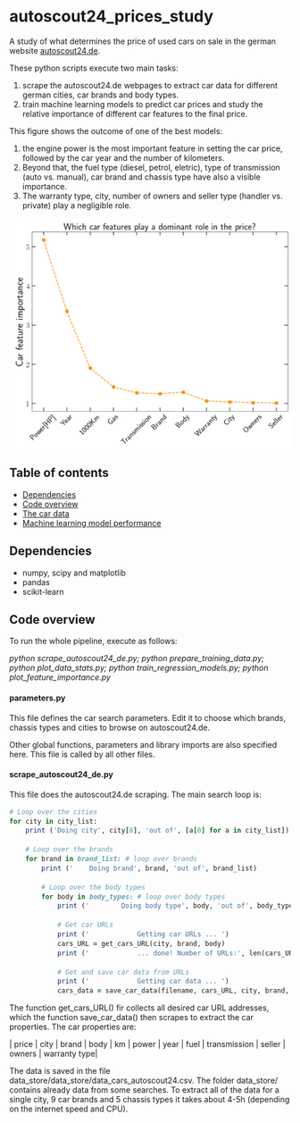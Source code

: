# autoscout24_prices_study

A study of what determines the price of used cars on sale in the german website [autoscout24.de](https://www.autoscout24.de/).

These python scripts execute two main tasks: 
1. scrape the autoscout24.de webpages to extract car data for different german cities, car brands and body types.
2. train machine learning models to predict car prices and study the relative importance of different car features to the final price.

This figure shows the outcome of one of the best models:

1. the engine power is the most important feature in setting the car price, followed by the car year and the number of kilometers. 
2. Beyond that, the fuel type (diesel, petrol, eletric), type of transmission (auto vs. manual), car brand and chassis type have also a visible importance.
3. The warranty type, city, number of owners and seller type (handler vs. private) play a negligible role.

<img src="fig_store/fig_feature_importances_by_randomization_model_4_random_forest.png" width="600" height=auto/>

## Table of contents
- [Dependencies](#dependencies)
- [Code overview](#code-overview)
- [The car data](#the-car-data)
- [Machine learning model performance](#machine-learning-model-performance)

## Dependencies

- numpy, scipy and matplotlib
- pandas
- scikit-learn

## Code overview

To run the whole pipeline, execute as follows:

*python scrape_autoscout24_de.py; python prepare_training_data.py; python plot_data_stats.py; python train_regression_models.py; python plot_feature_importance.py*

#### parameters.py
This file defines the car search parameters. Edit it to choose which brands, chassis types and cities to browse on autoscout24.de.

Other global functions, parameters and library imports are also specified here. This file is called by all other files.

#### scrape_autoscout24_de.py
This file does the autoscout24.de scraping. The main search loop is:

```ruby
# Loop over the cities
for city in city_list:
    print ('Doing city', city[0], 'out of', [a[0] for a in city_list])

    # Loop over the brands
    for brand in brand_list: # loop over brands
        print ('    Doing brand', brand, 'out of', brand_list)

        # Loop over the body types
        for body in body_types: # loop over body types
            print ('        Doing body type', body, 'out of', body_types)

            # Get car URLs
            print ('            Getting car URLs ... ')
            cars_URL = get_cars_URL(city, brand, body)
            print ('            ... done! Number of URLs:', len(cars_URL))

            # Get and save car data from URLs
            print ('            Getting car data ... ')
            cars_data = save_car_data(filename, cars_URL, city, brand, body)
```

The function get_cars_URL() fir collects all desired car URL addresses, which the function save_car_data() then scrapes to extract the car properties. The car properties are:

| price | city | brand | body | km | power | year | fuel | transmission | seller | owners | warranty type|

The data is saved in the file data_store/data_store/data_cars_autoscout24.csv. The folder data_store/ contains already data from some searches. To extract all of the data for a single city, 9 car brands and 5 chassis types it takes about 4-5h (depending on the internet speed and CPU).




